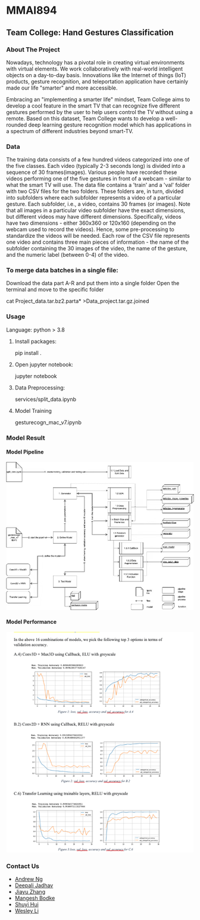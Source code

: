 # MMAI894
## Team College: Hand Gestures Classification

### About The Project
Nowadays, technology has a pivotal role in creating virtual environments with virtual elements. We work collaboratively with real-world intelligent objects on a day-to-day basis. Innovations like the Internet of things (IoT) products, gesture recognition, and teleportation application have certainly made our life "smarter" and more accessible.   

Embracing an "implementing a smarter life" mindset, Team College aims to develop a cool feature in the smart TV that can recognize five different gestures performed by the user to help users control the TV without using a remote. Based on this dataset, Team College wants to develop a well-rounded deep learning gesture recognition model which has applications in a spectrum of different industries beyond smart-TV.

### Data

The training data consists of a few hundred videos categorized into one of the five classes. Each video (typically 2-3 seconds long) is divided into a sequence of 30 frames(images). Various people have recorded these videos performing one of the five gestures in front of a webcam - similar to what the smart TV will use. 
The data file contains a 'train' and a 'val' folder with two CSV files for the two folders. These folders are, in turn, divided into subfolders where each subfolder represents a video of a particular gesture. Each subfolder, i.e., a video, contains 30 frames (or images). Note that all images in a particular video subfolder have the exact dimensions, but different videos may have different dimensions. Specifically, videos have two dimensions - either 360x360 or 120x160 (depending on the webcam used to record the videos). Hence, some pre-processing to standardize the videos will be needed. 
 Each row of the CSV file represents one video and contains three main pieces of information - the name of the subfolder containing the 30 images of the video, the name of the gesture, and the numeric label (between 0-4) of the video.

### To merge data batches in a single file:

Download the data part A-R and put them into a single folder
Open the terminal and move to the specific folder

cat Project_data.tar.bz2.parta* >Data_project.tar.gz.joined

### Usage

Language: python > 3.8

1. Install packages:

    pip install .

2. Open jupyter notebook:

    jupyter notebook

3. Data Preprocessing:

    services/split_data.ipynb

4. Model Training

    gesturecogn_mac_v7.ipynb


### Model Result

#### Model Pipeline
![ModelPerformance](docs/pipeline.jpeg)

#### Model Performance

![ModelPerformance](docs/best_model.png)


### Contact Us

- [Andrew Ng](https://www.linkedin.com/in/andrng/)
- [Deepali Jadhav](https://www.linkedin.com/in/deepalijadhav/)
- [Jiayu Zhang](https://www.linkedin.com/in/jz020/)
- [Mangesh Bodke](https://www.linkedin.com/in/mangesh-b-06a7b222b/)
- [Shuyi Hui](https://www.linkedin.com/in/shelleyshuyi/)
- [Wesley Li](https://www.linkedin.com/in/wesleylifu/)
    
